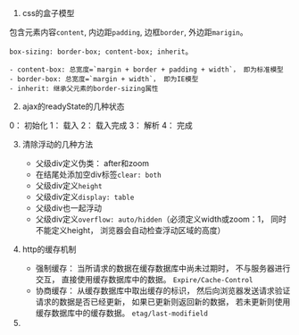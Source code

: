 
1. css的盒子模型

包含元素内容`content`, 内边距`padding`, 边框`border`, 外边距`marigin`。

`box-sizing: border-box; content-box; inherit`。

    - content-box: 总宽度=`margin + border + padding + width`， 即为标准模型
    - border-box: 总宽度=`margin + width`， 即为IE模型
    - inherit: 继承父元素的border-sizing属性

2. ajax的readyState的几种状态

0： 初始化
1： 载入
2： 载入完成
3： 解析
4： 完成

3. 清除浮动的几种方法

    - 父级div定义伪类： after和zoom
    - 在结尾处添加空div标签`clear: both`
    - 父级div定义`height`
    - 父级div定义`display: table`
    - 父级div也一起浮动
    - 父级div定义`overflow: auto/hidden`（必须定义width或zoom：1， 同时不能定义height， 浏览器会自动检查浮动区域的高度）

4. http的缓存机制

    - 强制缓存： 当所请求的数据在缓存数据库中尚未过期时， 不与服务器进行交互， 直接使用缓存数据库中的数据。 `Expire/Cache-Control`
    - 协商缓存： 从缓存数据库中取出缓存的标识， 然后向浏览器发送请求验证请求的数据是否已经更新， 如果已更新则返回新的数据， 若未更新则使用缓存数据库中的缓存数据。 `etag/last-modifield`

5. 